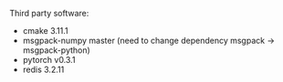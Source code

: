 Third party software:

- cmake 3.11.1
- msgpack-numpy master (need to change dependency msgpack -> msgpack-python)
- pytorch v0.3.1
- redis 3.2.11
